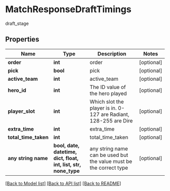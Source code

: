 # MatchResponseDraftTimings

draft_stage

## Properties
Name | Type | Description | Notes
------------ | ------------- | ------------- | -------------
**order** | **int** | order | [optional] 
**pick** | **bool** | pick | [optional] 
**active_team** | **int** | active_team | [optional] 
**hero_id** | **int** | The ID value of the hero played | [optional] 
**player_slot** | **int** | Which slot the player is in. 0-127 are Radiant, 128-255 are Dire | [optional] 
**extra_time** | **int** | extra_time | [optional] 
**total_time_taken** | **int** | total_time_taken | [optional] 
**any string name** | **bool, date, datetime, dict, float, int, list, str, none_type** | any string name can be used but the value must be the correct type | [optional]

[[Back to Model list]](../README.md#documentation-for-models) [[Back to API list]](../README.md#documentation-for-api-endpoints) [[Back to README]](../README.md)


